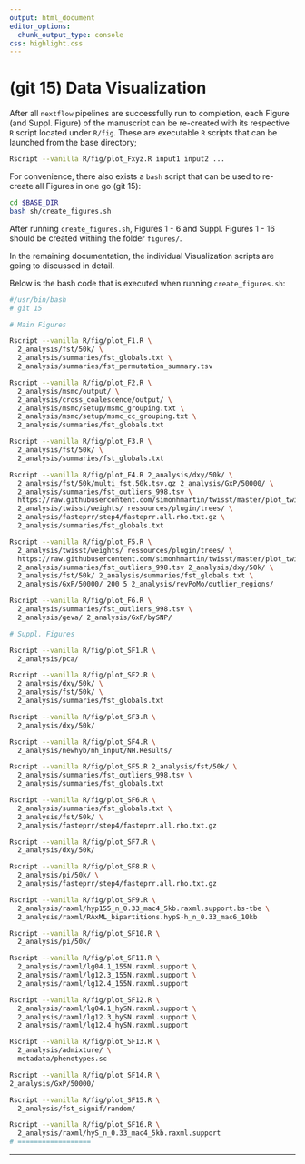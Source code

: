 ```yaml
---
output: html_document
editor_options:
  chunk_output_type: console
css: highlight.css
---
```







# (git 15) Data Visualization

After all `nextflow` pipelines are successfully run to completion, each Figure (and Suppl. Figure) of the manuscript can be re-created with its respective `R` script located under `R/fig`.
These are executable `R` scripts that can be launched from the base directory;

```sh
Rscript --vanilla R/fig/plot_Fxyz.R input1 input2 ...
```

For convenience, there also exists a `bash` script that can be used to re-create all Figures in one go (git 15):

```sh
cd $BASE_DIR
bash sh/create_figures.sh
```

After running `create_figures.sh`, Figures 1 - 6 and Suppl. Figures 1 - 16 should be created withing the folder `figures/`.

In the remaining documentation, the individual Visualization scripts are going to discussed in detail.

Below is the bash code that is executed when running `create_figures.sh`:

```sh
#/usr/bin/bash
# git 15

# Main Figures

Rscript --vanilla R/fig/plot_F1.R \
  2_analysis/fst/50k/ \
  2_analysis/summaries/fst_globals.txt \
  2_analysis/summaries/fst_permutation_summary.tsv

Rscript --vanilla R/fig/plot_F2.R \
  2_analysis/msmc/output/ \
  2_analysis/cross_coalescence/output/ \
  2_analysis/msmc/setup/msmc_grouping.txt \
  2_analysis/msmc/setup/msmc_cc_grouping.txt \
  2_analysis/summaries/fst_globals.txt

Rscript --vanilla R/fig/plot_F3.R \
  2_analysis/fst/50k/ \
  2_analysis/summaries/fst_globals.txt

Rscript --vanilla R/fig/plot_F4.R 2_analysis/dxy/50k/ \
  2_analysis/fst/50k/multi_fst.50k.tsv.gz 2_analysis/GxP/50000/ \
  2_analysis/summaries/fst_outliers_998.tsv \
  https://raw.githubusercontent.com/simonhmartin/twisst/master/plot_twisst.R \
  2_analysis/twisst/weights/ ressources/plugin/trees/ \
  2_analysis/fasteprr/step4/fasteprr.all.rho.txt.gz \
  2_analysis/summaries/fst_globals.txt

Rscript --vanilla R/fig/plot_F5.R \
  2_analysis/twisst/weights/ ressources/plugin/trees/ \
  https://raw.githubusercontent.com/simonhmartin/twisst/master/plot_twisst.R \
  2_analysis/summaries/fst_outliers_998.tsv 2_analysis/dxy/50k/ \
  2_analysis/fst/50k/ 2_analysis/summaries/fst_globals.txt \
  2_analysis/GxP/50000/ 200 5 2_analysis/revPoMo/outlier_regions/

Rscript --vanilla R/fig/plot_F6.R \
  2_analysis/summaries/fst_outliers_998.tsv \
  2_analysis/geva/ 2_analysis/GxP/bySNP/

# Suppl. Figures

Rscript --vanilla R/fig/plot_SF1.R \
  2_analysis/pca/

Rscript --vanilla R/fig/plot_SF2.R \
  2_analysis/dxy/50k/ \
  2_analysis/fst/50k/ \
  2_analysis/summaries/fst_globals.txt

Rscript --vanilla R/fig/plot_SF3.R \
  2_analysis/dxy/50k/

Rscript --vanilla R/fig/plot_SF4.R \
  2_analysis/newhyb/nh_input/NH.Results/

Rscript --vanilla R/fig/plot_SF5.R 2_analysis/fst/50k/ \
  2_analysis/summaries/fst_outliers_998.tsv \
  2_analysis/summaries/fst_globals.txt

Rscript --vanilla R/fig/plot_SF6.R \
  2_analysis/summaries/fst_globals.txt \
  2_analysis/fst/50k/ \
  2_analysis/fasteprr/step4/fasteprr.all.rho.txt.gz

Rscript --vanilla R/fig/plot_SF7.R \
  2_analysis/dxy/50k/

Rscript --vanilla R/fig/plot_SF8.R \
  2_analysis/pi/50k/ \
  2_analysis/fasteprr/step4/fasteprr.all.rho.txt.gz

Rscript --vanilla R/fig/plot_SF9.R \
  2_analysis/raxml/hyp155_n_0.33_mac4_5kb.raxml.support.bs-tbe \
  2_analysis/raxml/RAxML_bipartitions.hypS-h_n_0.33_mac6_10kb

Rscript --vanilla R/fig/plot_SF10.R \
  2_analysis/pi/50k/

Rscript --vanilla R/fig/plot_SF11.R \
  2_analysis/raxml/lg04.1_155N.raxml.support \
  2_analysis/raxml/lg12.3_155N.raxml.support \
  2_analysis/raxml/lg12.4_155N.raxml.support

Rscript --vanilla R/fig/plot_SF12.R \
  2_analysis/raxml/lg04.1_hySN.raxml.support \
  2_analysis/raxml/lg12.3_hySN.raxml.support \
  2_analysis/raxml/lg12.4_hySN.raxml.support

Rscript --vanilla R/fig/plot_SF13.R \
  2_analysis/admixture/ \
  metadata/phenotypes.sc

Rscript --vanilla R/fig/plot_SF14.R \
2_analysis/GxP/50000/

Rscript --vanilla R/fig/plot_SF15.R \
  2_analysis/fst_signif/random/

Rscript --vanilla R/fig/plot_SF16.R \
  2_analysis/raxml/hyS_n_0.33_mac4_5kb.raxml.support
# ==================
```

---
